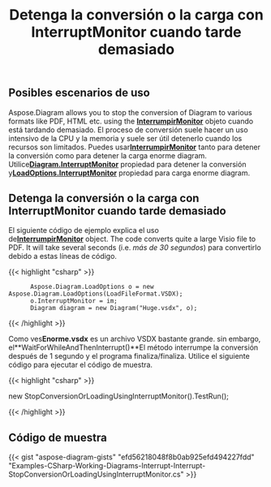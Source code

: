 ﻿---
title: Detenga la conversión o la carga con InterruptMonitor cuando tarde demasiado
type: docs
weight: 30
url: /es/net/stop-conversion-or-loading-using-interruptmonitor-when-it-is-taking-too-long/
description: Esta sección explica cómo detener la conversión o la carga con Aspose.Diagram.
---
## **Posibles escenarios de uso**

Aspose.Diagram allows you to stop the conversion of Diagram to various formats like PDF, HTML etc. using the [**InterrumpirMonitor**](https://reference.aspose.com/diagram/net/aspose.diagram/interruptmonitor) objeto cuando está tardando demasiado. El proceso de conversión suele hacer un uso intensivo de la CPU y la memoria y suele ser útil detenerlo cuando los recursos son limitados. Puedes usar[**InterrumpirMonitor**](https://reference.aspose.com/diagram/net/aspose.diagram/interruptmonitor) tanto para detener la conversión como para detener la carga enorme diagram. Utilice[**Diagram.InterruptMonitor**](https://reference.aspose.com/diagram/net/aspose.diagram/diagram/properties/interruptmonitor) propiedad para detener la conversión y[**LoadOptions.InterruptMonitor**](https://reference.aspose.com/diagram/net/aspose.diagram/loadoptions/properties/interruptmonitor) propiedad para carga enorme diagram.

## **Detenga la conversión o la carga con InterruptMonitor cuando tarde demasiado**

El siguiente código de ejemplo explica el uso de[**InterrumpirMonitor**](https://reference.aspose.com/diagram/net/aspose.diagram/interruptmonitor) object. The code converts quite a large Visio file to PDF. It will take several seconds (i.e. *más de 30 segundos*) para convertirlo debido a estas líneas de código.

{{< highlight "csharp" >}}

	      Aspose.Diagram.LoadOptions o = new Aspose.Diagram.LoadOptions(LoadFileFormat.VSDX);
	      o.InterruptMonitor = im;
	      Diagram diagram = new Diagram("Huge.vsdx", o);

{{< /highlight >}}

 Como ves**Enorme.vsdx** es un archivo VSDX bastante grande. sin embargo, el**WaitForWhileAndThenInterrupt()**El método interrumpe la conversión después de 1 segundo y el programa finaliza/finaliza. Utilice el siguiente código para ejecutar el código de muestra.

{{< highlight "csharp" >}}

 new StopConversionOrLoadingUsingInterruptMonitor().TestRun();

{{< /highlight >}}

## **Código de muestra**
{{< gist "aspose-diagram-gists" "efd56218048f8b0ab925efd494227fdd" "Examples-CSharp-Working-Diagrams-Interrupt-Interrupt-StopConversionOrLoadingUsingInterruptMonitor.cs" >}}
